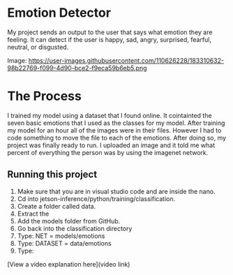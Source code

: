 # Emotion Detector

My project sends an output to the user that says what emotion they are feeling. It can detect if the user is happy, sad, angry, surprised, fearful, neutral, or disgusted.

Image: https://user-images.githubusercontent.com/110626228/183310632-98b22769-f099-4d90-bce2-f9eca59b6eb5.png

# The Process

I trained my model using a dataset that I found online. It cointainted the seven basic emotions that I used as the classes for my model. After training my model for an hour all of the images were in their files. However I had to code something to move the file to each of the emotions. After doing so, my project was finally ready to run. I uploaded an image and it told me what percent of everything the person was by using the imagenet network.

## Running this project

1. Make sure that you are in visual studio code and are inside the nano.
2. Cd into jetson-inference/python/training/classification.
3. Create a folder called data.
4. Extract the 
5. Add the models folder from GitHub.
6. Go back into the classification directory
7. Type: NET = models/emotions
8. Type: DATASET = data/emotions
9. Type: 

[View a video explanation here](video link)
